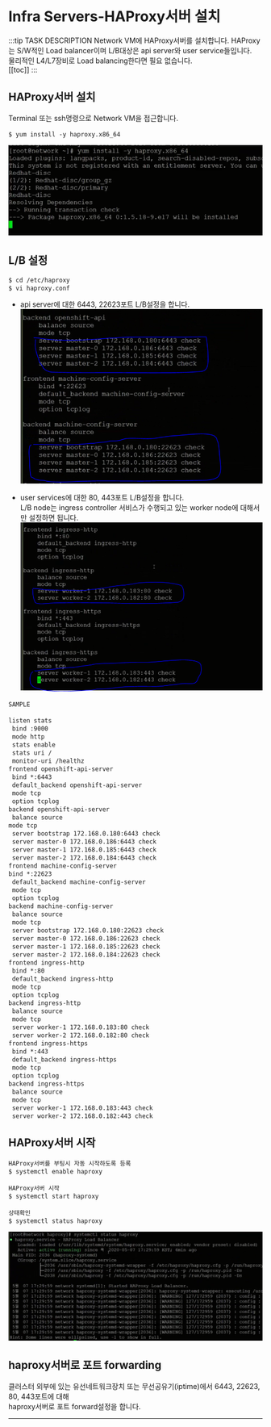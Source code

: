 # Infra Servers-HAProxy서버 설치

:::tip TASK DESCRIPTION
Network VM에 HAProxy서버를 설치합니다. 
HAProxy는 S/W적인 Load balancer이며 L/B대상은 api server와 user service들입니다.  
물리적인 L4/L7장비로 Load balancing한다면 필요 없습니다.  
[[toc]] 
:::

## HAProxy서버 설치
Terminal 또는 ssh명령으로 Network VM을 접근합니다. 

```
$ yum install -y haproxy.x86_64
```
![](./img/infra05-01.png)

## L/B 설정
```
$ cd /etc/haproxy
$ vi haproxy.conf
```
- api server에 대한 6443, 22623포트 L/B설정을 합니다.  
![](./img/infra05-03.png)

- user services에 대한 80, 443포트 L/B설정을 합니다.  
L/B node는 ingress controller 서비스가 수행되고 있는 worker node에 대해서만 설정하면 됩니다.  
![](./img/infra05-04.png)

```
SAMPLE

listen stats
 bind :9000
 mode http
 stats enable
 stats uri /
 monitor-uri /healthz
frontend openshift-api-server
 bind *:6443
 default_backend openshift-api-server
 mode tcp
 option tcplog
backend openshift-api-server
 balance source
mode tcp
 server bootstrap 172.168.0.180:6443 check
 server master-0 172.168.0.186:6443 check
 server master-1 172.168.0.185:6443 check
 server master-2 172.168.0.184:6443 check
frontend machine-config-server
bind *:22623
 default_backend machine-config-server
 mode tcp
 option tcplog
backend machine-config-server
 balance source
 mode tcp
 server bootstrap 172.168.0.180:22623 check
 server master-0 172.168.0.186:22623 check
 server master-1 172.168.0.185:22623 check
 server master-2 172.168.0.184:22623 check
frontend ingress-http
 bind *:80
 default_backend ingress-http
 mode tcp
 option tcplog
backend ingress-http
 balance source
 mode tcp
 server worker-1 172.168.0.183:80 check
 server worker-2 172.168.0.182:80 check
frontend ingress-https
 bind *:443
 default_backend ingress-https
 mode tcp
 option tcplog
backend ingress-https
 balance source
 mode tcp
 server worker-1 172.168.0.183:443 check
 server worker-2 172.168.0.182:443 check
```

## HAProxy서버 시작
```
HAProxy서버를 부팅시 자동 시작하도록 등록
$ systemctl enable haproxy

HAProxy서버 시작
$ systemctl start haproxy

상태확인
$ systemctl status haproxy
```
![](./img/infra05-05.png)

## haproxy서버로 포트 forwarding
클러스터 외부에 있는 유선네트워크장치 또는 무선공유기(iptime)에서 6443, 22623, 80, 443포트에 대해  
haproxy서버로 포트 forward설정을 합니다.  

---
<disqus/>





